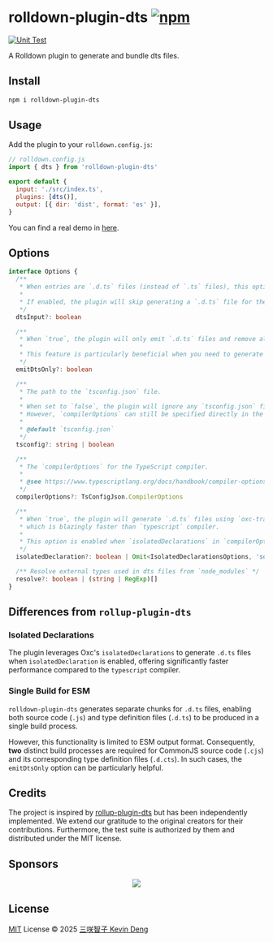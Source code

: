 # rolldown-plugin-dts [![npm](https://img.shields.io/npm/v/rolldown-plugin-dts.svg)](https://npmjs.com/package/rolldown-plugin-dts)

[![Unit Test](https://github.com/sxzz/rolldown-plugin-dts/actions/workflows/unit-test.yml/badge.svg)](https://github.com/sxzz/rolldown-plugin-dts/actions/workflows/unit-test.yml)

A Rolldown plugin to generate and bundle dts files.

## Install

```bash
npm i rolldown-plugin-dts
```

## Usage

Add the plugin to your `rolldown.config.js`:

```js
// rolldown.config.js
import { dts } from 'rolldown-plugin-dts'

export default {
  input: './src/index.ts',
  plugins: [dts()],
  output: [{ dir: 'dist', format: 'es' }],
}
```

You can find a real demo in [here](./rolldown.config.ts).

## Options

```ts
interface Options {
  /**
   * When entries are `.d.ts` files (instead of `.ts` files), this option should be set to `true`.
   *
   * If enabled, the plugin will skip generating a `.d.ts` file for the entry point.
   */
  dtsInput?: boolean

  /**
   * When `true`, the plugin will only emit `.d.ts` files and remove all other chunks.
   *
   * This feature is particularly beneficial when you need to generate `d.ts` files for the CommonJS format as part of a separate build process.
   */
  emitDtsOnly?: boolean

  /**
   * The path to the `tsconfig.json` file.
   *
   * When set to `false`, the plugin will ignore any `tsconfig.json` file.
   * However, `compilerOptions` can still be specified directly in the options.
   *
   * @default `tsconfig.json`
   */
  tsconfig?: string | boolean

  /**
   * The `compilerOptions` for the TypeScript compiler.
   *
   * @see https://www.typescriptlang.org/docs/handbook/compiler-options.html
   */
  compilerOptions?: TsConfigJson.CompilerOptions

  /**
   * When `true`, the plugin will generate `.d.ts` files using `oxc-transform`,
   * which is blazingly faster than `typescript` compiler.
   *
   * This option is enabled when `isolatedDeclarations` in `compilerOptions` is set to `true`.
   */
  isolatedDeclaration?: boolean | Omit<IsolatedDeclarationsOptions, 'sourcemap'>

  /** Resolve external types used in dts files from `node_modules` */
  resolve?: boolean | (string | RegExp)[]
}
```

## Differences from `rollup-plugin-dts`

### Isolated Declarations

The plugin leverages Oxc's `isolatedDeclarations` to generate `.d.ts` files when `isolatedDeclaration` is enabled,
offering significantly faster performance compared to the `typescript` compiler.

### Single Build for ESM

`rolldown-plugin-dts` generates separate chunks for `.d.ts` files, enabling both source code (`.js`)
and type definition files (`.d.ts`) to be produced in a single build process.

However, this functionality is limited to ESM output format. Consequently,
**two** distinct build processes are required for CommonJS source code (`.cjs`)
and its corresponding type definition files (`.d.cts`).
In such cases, the `emitDtsOnly` option can be particularly helpful.

## Credits

The project is inspired by [rollup-plugin-dts](https://github.com/Swatinem/rollup-plugin-dts)
but has been independently implemented.
We extend our gratitude to the original creators for their contributions.
Furthermore, the test suite is authorized by them and distributed under the MIT license.

## Sponsors

<p align="center">
  <a href="https://cdn.jsdelivr.net/gh/sxzz/sponsors/sponsors.svg">
    <img src='https://cdn.jsdelivr.net/gh/sxzz/sponsors/sponsors.svg'/>
  </a>
</p>

## License

[MIT](./LICENSE) License © 2025 [三咲智子 Kevin Deng](https://github.com/sxzz)
